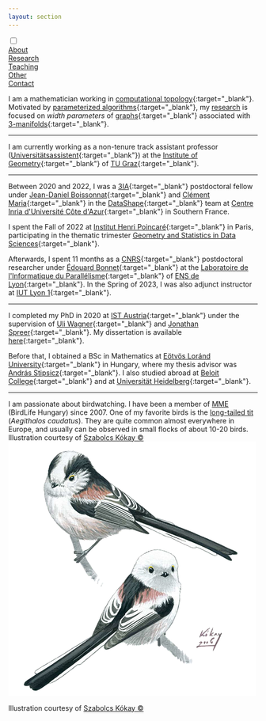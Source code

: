 ```yaml
---
layout: section
---
```


<div class="flex-container">
  <input id="toggle" type="checkbox">
  <div class="flex-item" id="active"><a href="{{ "/" | absolute_url }}">About</a></div>
  <div class="flex-item"><a href="research.html">Research</a></div>
  <div class="flex-item"><a href="teaching.html">Teaching</a></div>
  <div class="flex-item"><a href="other.html">Other</a></div>
  <div class="flex-item"><a href="contact.html">Contact</a></div>
  <div class="flex-item" id="hamburger">
    <label for="toggle">
      <i class="fas fa-bars" id="bars"></i>
      <i class="fas fa-times" id="times"></i>
    </label>
    </div>
</div>

I am a mathematician working in [computational topology](https://en.wikipedia.org/wiki/Computational_topology){:target="_blank"}. Motivated by [parameterized algorithms](https://www.mimuw.edu.pl/~malcin/book/){:target="_blank"}, my [research](research.html) is focused on *width parameters* of [graphs](https://en.wikipedia.org/wiki/Graph_theory){:target="_blank"} associated with [3-manifolds](https://en.wikipedia.org/wiki/3-manifold){:target="_blank"}.

___

I am currently working as a non-tenure track assistant professor ([Universitätsassistent](https://de.wikipedia.org/wiki/Universit%C3%A4tsassistent){:target="_blank"}) at the [Institute of Geometry](http://www.geometrie.tugraz.at/){:target="_blank"} of [TU Graz](https://www.tugraz.at/en/home){:target="_blank"}.

___

Between 2020 and 2022, I was a [3IA](https://3ia.univ-cotedazur.eu/){:target="_blank"} postdoctoral fellow under [Jean-Daniel Boissonnat](https://www-sop.inria.fr/members/Jean-Daniel.Boissonnat/){:target="_blank"} and [Clément Maria](https://www-sop.inria.fr/members/Clement.Maria/){:target="_blank"} in the [DataShape](https://team.inria.fr/datashape/){:target="_blank"} team at [Centre Inria d'Université Côte d'Azur](https://www.inria.fr/en/centre-inria-sophia-antipolis-mediterranee){:target="_blank"} in Southern France.

I spent the Fall of 2022 at [Institut Henri Poincaré](https://www.ihp.fr/en){:target="_blank"} in Paris, participating in the thematic trimester [Geometry and Statistics in Data Sciences](https://indico.math.cnrs.fr/event/6590/){:target="_blank"}.

Afterwards, I spent 11 months as a [CNRS](https://www.cnrs.fr/){:target="_blank"} postdoctoral researcher under [Édouard Bonnet](https://perso.ens-lyon.fr/edouard.bonnet/){:target="_blank"} at the [Laboratoire de l'Informatique du Parallélisme](http://www.ens-lyon.fr/LIP/){:target="_blank"} of [ENS de Lyon](http://www.ens-lyon.fr/){:target="_blank"}. In the Spring of 2023, I was also adjunct instructor at [IUT Lyon 1](https://iut.univ-lyon1.fr/){:target="_blank"}.

___

I completed my PhD in 2020 at [IST Austria](https://ist.ac.at/){:target="_blank"} under the supervision of [Uli Wagner](https://ist.ac.at/en/research/wagner-group/){:target="_blank"} and [Jonathan Spreer](https://sites.google.com/view/jonathan-spreer/home){:target="_blank"}. My dissertation is available [here](https://research-explorer.app.ist.ac.at/record/8032){:target="_blank"}.

Before that, I obtained a BSc in Mathematics at [Eötvös Loránd University](https://www.elte.hu/en/){:target="_blank"} in Hungary, where my thesis advisor was [András Stipsicz](https://www.renyi.hu/~stipsicz){:target="_blank"}. I also studied abroad at [Beloit College](https://www.beloit.edu/){:target="_blank"} and at [Universität Heidelberg](https://www.uni-heidelberg.de/en){:target="_blank"}.

___

<div class="birding">
  <div id="birding-text">I am passionate about birdwatching. I have been a member of <a href="https://www.mme.hu/" target="_blank">MME</a> (BirdLife Hungary) since 2007. One of my favorite birds is the <a href="https://en.wikipedia.org/wiki/Long-tailed_tit" target="_blank">long-tailed tit</a> (<i>Aegithalos caudatus</i>). They are quite common almost everywhere in Europe, and usually can be observed in small flocks of about 10-20 birds.  <div id="birding-caption-1">Illustration courtesy of <a href="https://kokay.hu/en" target="_blank">Szabolcs Kókay &#169;</a></div></div>
  <div id="birding-img">
    <img id="aegithalos" src="/assets/img/aegithalos.png" alt="Long-tailed tit (Aegithalos caudatus)"/>
  </div>
  <div id="birding-caption-2"><p>Illustration courtesy of <a href="https://kokay.hu/en" target="_blank">Szabolcs Kókay &#169;</a></p></div>
</div>
<!-- To learn more about me, use the top navigation bar or [download my CV](CV.pdf). -->
